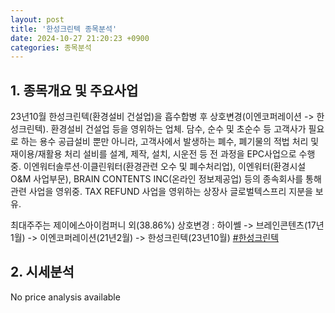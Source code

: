 ```yaml
---
layout: post
title: '한성크린텍 종목분석'
date: 2024-10-27 21:20:23 +0900
categories: 종목분석
---
```


## 1. 종목개요 및 주요사업

23년10월 한성크린텍(환경설비 건설업)을 흡수합병 후 상호변경(이엔코퍼레이션 -> 한성크린텍). 환경설비 건설업 등을 영위하는 업체. 담수, 순수 및 초순수 등 고객사가 필요로 하는 용수 공급설비 뿐만 아니라, 고객사에서 발생하는 폐수, 폐기물의 적법 처리 및 재이용/재활용 처리 설비를 설계, 제작, 설치, 시운전 등 전 과정을 EPC사업으로 수행중. 이엔워터솔루션·이클린워터(환경관련 오수 및 폐수처리업), 이엔워터(환경시설 O&M 사업부문), BRAIN CONTENTS INC(온라인 정보제공업) 등의 종속회사를 통해 관련 사업을 영위중. TAX REFUND 사업을 영위하는 상장사 글로벌텍스프리 지분을 보유.

최대주주는 제이에스아이컴퍼니 외(38.86%) 상호변경 : 하이쎌 -> 브레인콘텐츠(17년1월) -> 이엔코퍼레이션(21년2월) -> 한성크린텍(23년10월)
[#한성크린텍](#)

## 2. 시세분석

No price analysis available
